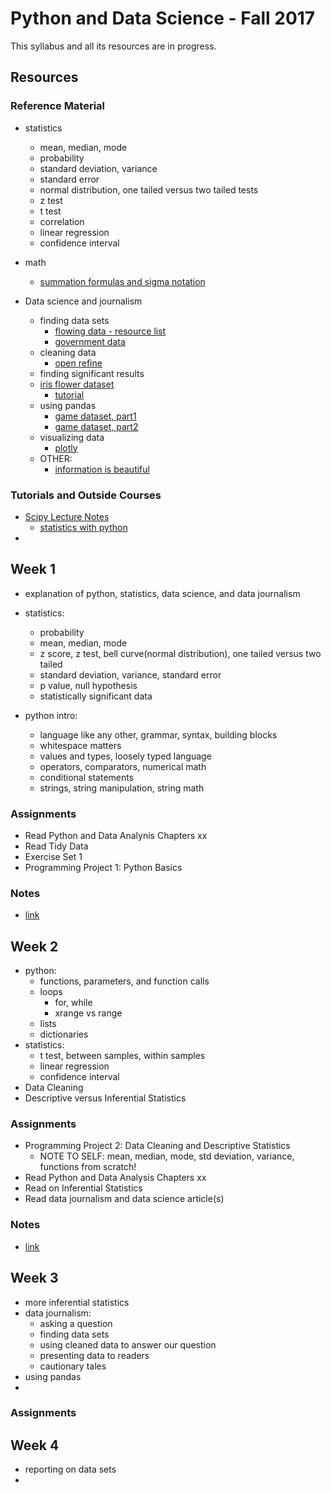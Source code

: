 # Python and Data Science - Fall 2017
This syllabus and all its resources are in progress.

## Resources
### Reference Material
- statistics
    - mean, median, mode
    - probability
    - standard deviation, variance
    - standard error
    - normal distribution, one tailed versus two tailed tests
    - z test
    - t test
    - correlation
    - linear regression
    - confidence interval
- math
    - [summation formulas and sigma notation]("https://www.youtube.com/watch?v=oSgTjkr8o8A")

- Data science and journalism
    - finding data sets
        - [flowing data - resource list]("http://flowingdata.com/2009/10/01/30-resources-to-find-the-data-you-need/")
        - [government data](https://www.data.gov/)
    - cleaning data
        - [open refine]()
    - finding significant results
    - [iris flower dataset]()
        - [tutorial]()
    - using pandas
        - [game dataset, part1]()
        - [game dataset, part2]()
    - visualizing data
        - [plotly]()
    - OTHER:
        - [information is beautiful]("http://www.informationisbeautiful.net/")

### Tutorials and Outside Courses
- [Scipy Lecture Notes]("http://www.scipy-lectures.org/index.html")
    - [statistics with python]("http://www.scipy-lectures.org/packages/statistics/index.html")
-

## Week 1
- explanation of python, statistics, data science, and data journalism
- statistics:
    - probability
    - mean, median, mode
    - z score, z test, bell curve(normal distribution), one tailed versus two tailed
    - standard deviation, variance, standard error
    - p value, null hypothesis
    - statistically significant data

- python intro:
    - language like any other, grammar, syntax, building blocks
    - whitespace matters
    - values and types, loosely typed language
    - operators, comparators, numerical math
    - conditional statements
    - strings, string manipulation, string math

### Assignments
- Read Python and Data Analynis Chapters xx
- Read Tidy Data
- Exercise Set 1
- Programming Project 1: Python Basics

### Notes
- [link]()

## Week 2
- python:
    - functions, parameters, and function calls
    - loops
        - for, while
        - xrange vs range
    - lists
    - dictionaries
- statistics:
    - t test, between samples, within samples
    - linear regression
    - confidence interval
- Data Cleaning
- Descriptive versus Inferential Statistics
### Assignments
- Programming Project 2: Data Cleaning and Descriptive Statistics
    - NOTE TO SELF: mean, median, mode, std deviation, variance, functions from scratch!
- Read Python and Data Analysis Chapters xx
- Read on Inferential Statistics
- Read data journalism and data science article(s)

### Notes
- [link]()

## Week 3
- more inferential statistics
- data journalism:
    - asking a question
    - finding data sets
    - using cleaned data to answer our question
    - presenting data to readers
    - cautionary tales
- using pandas
-

### Assignments

## Week 4
- reporting on data sets
-
